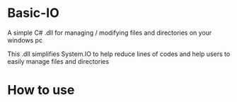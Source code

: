 # Basic-IO
A simple C#  .dll for managing / modifying files and directories on your windows pc

This .dll simplifies System.IO to help reduce lines of codes and help users to easily manage files and directories

# How to use
